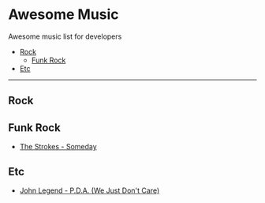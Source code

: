 # Awesome Music
Awesome music list for developers

- [Rock](#rock)
    - [Funk Rock](#funk-rock)
- [Etc](#etc)
- - -

## Rock

## Funk Rock

* [The Strokes - Someday](https://www.youtube.com/watch?v=knU9gRUWCno)


## Etc

* [John Legend - P.D.A. (We Just Don't Care)](https://www.youtube.com/watch?v=ZwbNesQeods)
